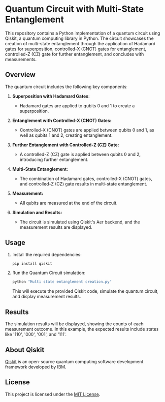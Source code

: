 # Quantum Circuit with Multi-State Entanglement

This repository contains a Python implementation of a quantum circuit using Qiskit, a quantum computing library in Python. The circuit showcases the creation of multi-state entanglement through the application of Hadamard gates for superposition, controlled-X (CNOT) gates for entanglement, controlled-Z (CZ) gate for further entanglement, and concludes with measurements.

## Overview

The quantum circuit includes the following key components:

1. **Superposition with Hadamard Gates:**
   - Hadamard gates are applied to qubits 0 and 1 to create a superposition.

2. **Entanglement with Controlled-X (CNOT) Gates:**
   - Controlled-X (CNOT) gates are applied between qubits 0 and 1, as well as qubits 1 and 2, creating entanglement.

3. **Further Entanglement with Controlled-Z (CZ) Gate:**
   - A controlled-Z (CZ) gate is applied between qubits 0 and 2, introducing further entanglement.

4. **Multi-State Entanglement:**
   - The combination of Hadamard gates, controlled-X (CNOT) gates, and controlled-Z (CZ) gate results in multi-state entanglement.

5. **Measurement:**
   - All qubits are measured at the end of the circuit.

6. **Simulation and Results:**
   - The circuit is simulated using Qiskit's Aer backend, and the measurement results are displayed.

## Usage

1. Install the required dependencies:

    ```bash
    pip install qiskit
    ```

2. Run the Quantum Circuit simulation:

    ```bash
    python "Multi state entanglement creation.py"
    ```

    This will execute the provided Qiskit code, simulate the quantum circuit, and display measurement results.

## Results

The simulation results will be displayed, showing the counts of each measurement outcome. In this example, the expected results include states like '110', '000', '001', and '111'.

## About Qiskit

[Qiskit](https://qiskit.org/) is an open-source quantum computing software development framework developed by IBM.

## License

This project is licensed under the [MIT License](LICENSE).
